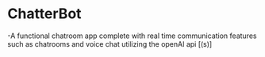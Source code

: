 # ChatterBot

-A functional chatroom app complete with real time communication features such as chatrooms and voice chat utilizing the openAI api
[(s)]
